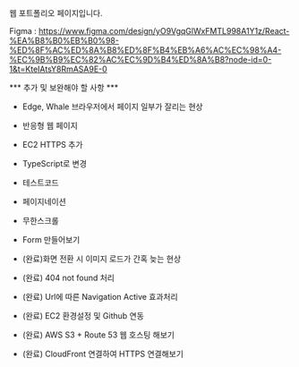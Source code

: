 웹 포트폴리오 페이지입니다.

Figma : https://www.figma.com/design/yO9VgqGlWxFMTL998A1Y1z/React-%EA%B8%B0%EB%B0%98-%ED%8F%AC%ED%8A%B8%ED%8F%B4%EB%A6%AC%EC%98%A4-%EC%9B%B9%EC%82%AC%EC%9D%B4%ED%8A%B8?node-id=0-1&t=KteIAtsY8RmASA9E-0


*** 추가 및 보완해야 할 사항 ***
- Edge, Whale 브라우저에서 페이지 일부가 잘리는 현상
- 반응형 웹 페이지
- EC2 HTTPS 추가
- TypeScript로 변경
- 테스트코드
- 페이지네이션
- 무한스크롤
- Form 만들어보기

- (완료)화면 전환 시 이미지 로드가 간혹 늦는 현상
- (완료) 404 not found 처리
- (완료) Url에 따른 Navigation Active 효과처리
- (완료) EC2 환경설정 및 Github 연동
- (완료) AWS S3 + Route 53 웹 호스팅 해보기
- (완료) CloudFront 연결하여 HTTPS 연결해보기
